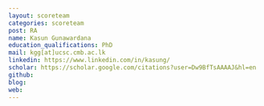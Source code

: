 ```yaml
---
layout: scoreteam
categories: scoreteam 
post: RA
name: Kasun Gunawardana
education_qualifications: PhD
mail: kgg[at]ucsc.cmb.ac.lk
linkedin: https://www.linkedin.com/in/kasung/
scholar: https://scholar.google.com/citations?user=Dw9BfTsAAAAJ&hl=en
github: 
blog:
web:
---
```

